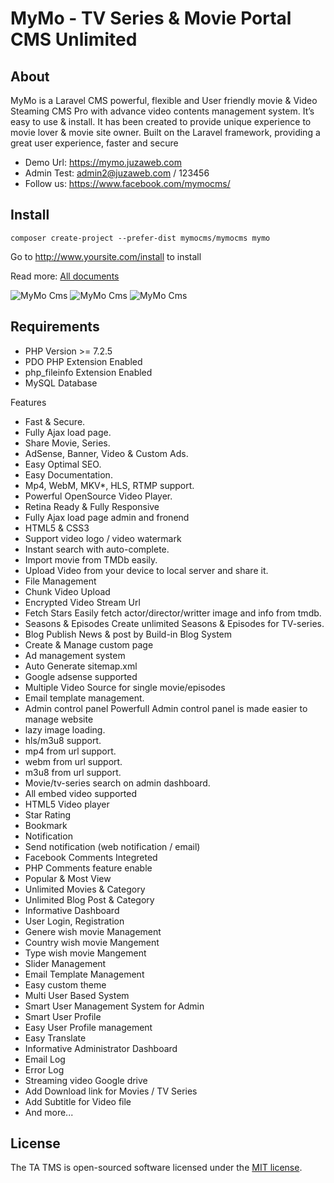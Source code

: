 MyMo - TV Series & Movie Portal CMS Unlimited
=========================================

## About

MyMo is a Laravel CMS powerful, flexible and User friendly movie & Video Steaming CMS Pro with advance video contents management system. It’s easy to use & install. It has been created to provide unique experience to movie lover & movie site owner. Built on the Laravel framework, providing a great user experience, faster and secure

- Demo Url: https://mymo.juzaweb.com
- Admin Test: admin2@juzaweb.com / 123456
- Follow us: https://www.facebook.com/mymocms/

## Install
```
composer create-project --prefer-dist mymocms/mymocms mymo
```
Go to http://www.yoursite.com/install to install

Read more: [All documents](https://mymo-docs.juzaweb.com/)

![MyMo Cms](https://i.imgur.com/nY5FdSY.jpg "MyMo Cms")
![MyMo Cms](https://i.imgur.com/oCdSI1K.jpg "MyMo Cms")
![MyMo Cms](https://i.imgur.com/b4P7Xi2.jpg "MyMo Cms")

## Requirements
- PHP Version >= 7.2.5
- PDO PHP Extension Enabled
- php_fileinfo Extension Enabled
- MySQL Database

Features
- Fast & Secure.
- Fully Ajax load page.
- Share Movie, Series.
- AdSense, Banner, Video & Custom Ads.
- Easy Optimal SEO.
- Easy Documentation.
- Mp4, WebM, MKV*, HLS, RTMP support.
- Powerful OpenSource Video Player.
- Retina Ready & Fully Responsive
- Fully Ajax load page admin and fronend
- HTML5 & CSS3
- Support video logo / video watermark
- Instant search with auto-complete.
- Import movie from TMDb easily.
- Upload Video from your device to local server and share it.
- File Management
- Chunk Video Upload
- Encrypted Video Stream Url
- Fetch Stars Easily fetch actor/director/writter image and info from tmdb.
- Seasons & Episodes Create unlimited Seasons & Episodes for TV-series.
- Blog Publish News & post by Build-in Blog System
- Create & Manage custom page
- Ad management system
- Auto Generate sitemap.xml
- Google adsense supported
- Multiple Video Source for single movie/episodes
- Email template management.
- Admin control panel Powerfull Admin control panel is made easier to manage website
- lazy image loading.
- hls/m3u8 support.
- mp4 from url support.
- webm from url support.
- m3u8 from url support.
- Movie/tv-series search on admin dashboard.
- All embed video supported
- HTML5 Video player
- Star Rating
- Bookmark
- Notification
- Send notification (web notification / email)
- Facebook Comments Integreted
- PHP Comments feature enable
- Popular & Most View
- Unlimited Movies & Category
- Unlimited Blog Post & Category
- Informative Dashboard
- User Login, Registration
- Genere wish movie Management
- Country wish movie Mangement
- Type wish movie Mangement
- Slider Management
- Email Template Management
- Easy custom theme
- Multi User Based System
- Smart User Management System for Admin
- Smart User Profile
- Easy User Profile management
- Easy Translate
- Informative Administrator Dashboard
- Email Log
- Error Log
- Streaming video Google drive
- Add Download link for Movies / TV Series
- Add Subtitle for Video file
- And more...

## License

The TA TMS is open-sourced software licensed under the [MIT license](https://opensource.org/licenses/MIT).
